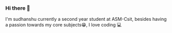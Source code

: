 ### Hi there 👋
I'm  sudhanshu currently a second year student at ASM-Csit, besides having a passion towards my core subjects😁, I love coding 💻
<!--
**Sudhanshu-89/Sudhanshu-89** is a ✨ _special_ ✨ repository because its `README.md` (this file) appears on your GitHub profile.




- 🌱 I’m currently learning Programming languages 


- 💬 Ask me about Programming language, electronic systems 

- 😄 Pronouns: ...b
- ⚡ Fun fact: ...
-->
